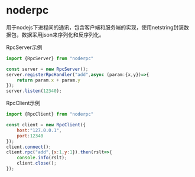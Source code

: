 # noderpc

用于nodejs下进程间的通讯，包含客户端和服务端的实现，使用netstring封装数据包，数据采用json来序列化和反序列化。

RpcServer示例

```js
import {RpcServer} from "noderpc"

const server = new RpcServer();
server.registerRpcHandler("add",async (param:{x,y})=>{
	return param.x + param.y
});
server.listen(12340);
```

RpcClient示例

```js
import {RpcClient} from "noderpc"

const client = new RpcClient({
    host:"127.0.0.1",
	port:12340
});
client.connect();
client.rpc("add",{x:1,y:1}).then(rslt=>{
	console.info(rslt);
	client.close();
});
```

